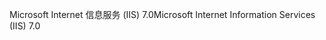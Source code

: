 <span data-ttu-id="2f5d0-101">Microsoft Internet 信息服务 (IIS) 7.0</span><span class="sxs-lookup"><span data-stu-id="2f5d0-101">Microsoft Internet Information Services (IIS) 7.0</span></span>